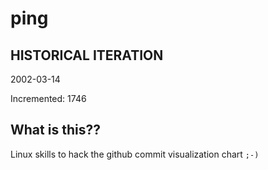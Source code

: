 # ping

## HISTORICAL ITERATION
2002-03-14

Incremented: 1746

## What is this?? 
Linux skills to hack the github commit visualization chart `;-)`
